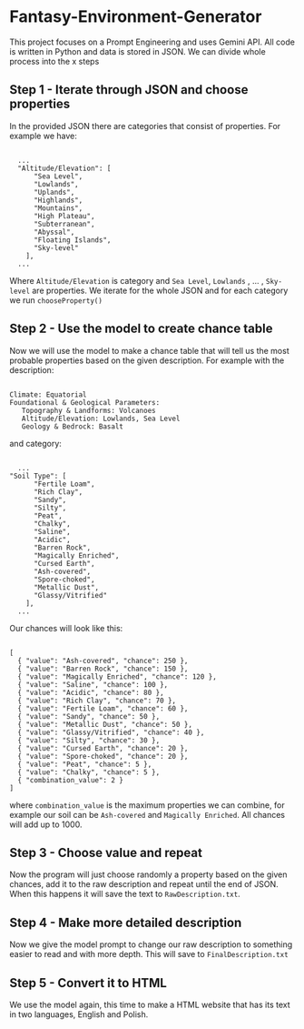 # Fantasy-Environment-Generator
This project focuses on a Prompt Engineering and uses Gemini API. All code is written in Python and data is stored in JSON.
We can divide whole process into the x steps
## Step 1 - Iterate through JSON and choose properties
In the provided JSON there are categories that consist of properties.
For example we have:<br>
<pre><code>
  ...
  "Altitude/Elevation": [
      "Sea Level",
      "Lowlands",
      "Uplands",
      "Highlands",
      "Mountains",
      "High Plateau",
      "Subterranean",
      "Abyssal",
      "Floating Islands",
      "Sky-level"
    ],
  ...
</code></pre>
Where `Altitude/Elevation` is category and `Sea Level`, `Lowlands` , ... , `Sky-level` are properties. We iterate for the whole JSON and for each category we run `chooseProperty()`
## Step 2 - Use the model to create chance table
Now we will use the model to make a chance table that will tell us the most probable properties based on the given description. For example with the description: <br>
<pre><code>
Climate: Equatorial 
Foundational & Geological Parameters:
   Topography & Landforms: Volcanoes
   Altitude/Elevation: Lowlands, Sea Level
   Geology & Bedrock: Basalt
</code></pre>
and category:
<pre><code>
  ...
"Soil Type": [
      "Fertile Loam",
      "Rich Clay",
      "Sandy",
      "Silty",
      "Peat",
      "Chalky",
      "Saline",
      "Acidic",
      "Barren Rock",
      "Magically Enriched",
      "Cursed Earth",
      "Ash-covered",
      "Spore-choked",
      "Metallic Dust",
      "Glassy/Vitrified"
    ],
  ...
</code></pre>
Our chances will look like this:
<pre><code>
[
  { "value": "Ash-covered", "chance": 250 },
  { "value": "Barren Rock", "chance": 150 },
  { "value": "Magically Enriched", "chance": 120 },
  { "value": "Saline", "chance": 100 },
  { "value": "Acidic", "chance": 80 },
  { "value": "Rich Clay", "chance": 70 },
  { "value": "Fertile Loam", "chance": 60 },
  { "value": "Sandy", "chance": 50 },
  { "value": "Metallic Dust", "chance": 50 },
  { "value": "Glassy/Vitrified", "chance": 40 },
  { "value": "Silty", "chance": 30 },
  { "value": "Cursed Earth", "chance": 20 },
  { "value": "Spore-choked", "chance": 20 },
  { "value": "Peat", "chance": 5 },
  { "value": "Chalky", "chance": 5 },
  { "combination_value": 2 }
]
</code></pre>
where `combination_value` is the maximum properties we can combine, for example our soil can be `Ash-covered` and `Magically Enriched`. All chances will add up to 1000.
## Step 3 - Choose value and repeat
Now the program will just choose randomly a property based on the given chances, add it to the raw description and repeat until the end of JSON. When this happens it will save the text to `RawDescription.txt`.
## Step 4 - Make more detailed description
Now we give the model prompt to change our raw description to something easier to read and with more depth. This will save to `FinalDescription.txt`
## Step 5 - Convert it to HTML
We use the model again, this time to make a HTML website that has its text in two languages, English and Polish.
